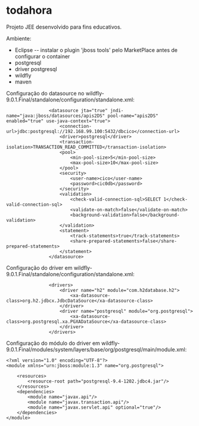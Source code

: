 # todahora

Projeto JEE desenvolvido para fins educativos.

Ambiente:
- Eclipse
-- instalar o plugin 'jboss tools' pelo MarketPlace antes de configurar o container
- postgresql
- driver postgresql
- wildfly
- maven

Configuração do datasource no wildfly-9.0.1.Final/standalone/configuration/standalone.xml:
```
                <datasource jta="true" jndi-name="java:jboss/datasources/apis2DS" pool-name="apis2DS" enabled="true" use-java-context="true">
                    <connection-url>jdbc:postgresql://192.168.99.100:5432/dbcico</connection-url>
                    <driver>postgresql</driver>
                    <transaction-isolation>TRANSACTION_READ_COMMITTED</transaction-isolation>
                    <pool>
                        <min-pool-size>5</min-pool-size>
                        <max-pool-size>10</max-pool-size>
                    </pool>
                    <security>
                        <user-name>cico</user-name>
                        <password>cic0db</password>
                    </security>
                    <validation>
                        <check-valid-connection-sql>SELECT 1</check-valid-connection-sql>
                        <validate-on-match>false</validate-on-match>
                        <background-validation>false</background-validation>
                    </validation>
                    <statement>
                        <track-statements>true</track-statements>
                        <share-prepared-statements>false</share-prepared-statements>
                    </statement>
                </datasource>
```
                
Configuração do driver em wildfly-9.0.1.Final/standalone/configuration/standalone.xml:
```                
                <drivers>
                    <driver name="h2" module="com.h2database.h2">
                        <xa-datasource-class>org.h2.jdbcx.JdbcDataSource</xa-datasource-class>
                    </driver>
                    <driver name="postgresql" module="org.postgresql">
                        <xa-datasource-class>org.postgresql.xa.PGXADataSource</xa-datasource-class>
                    </driver>
                </drivers>
```

Configuração do módulo do driver em wildfly-9.0.1.Final/modules/system/layers/base/org/postgresql/main/module.xml:

```
<?xml version="1.0" encoding="UTF-8"?>
<module xmlns="urn:jboss:module:1.3" name="org.postgresql">

    <resources>
        <resource-root path="postgresql-9.4-1202.jdbc4.jar"/>
    </resources>
    <dependencies>
        <module name="javax.api"/>
        <module name="javax.transaction.api"/>
        <module name="javax.servlet.api" optional="true"/>
    </dependencies>
</module>
```
